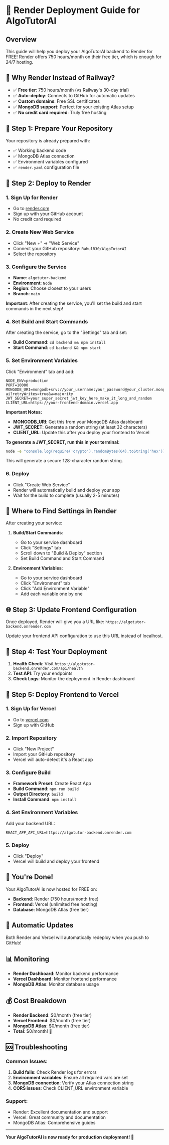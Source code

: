 # 🚀 Render Deployment Guide for AlgoTutorAI

## Overview
This guide will help you deploy your AlgoTutorAI backend to Render for FREE! Render offers 750 hours/month on their free tier, which is enough for 24/7 hosting.

## 🎯 **Why Render Instead of Railway?**

- ✅ **Free tier**: 750 hours/month (vs Railway's 30-day trial)
- ✅ **Auto-deploy**: Connects to GitHub for automatic updates
- ✅ **Custom domains**: Free SSL certificates
- ✅ **MongoDB support**: Perfect for your existing Atlas setup
- ✅ **No credit card required**: Truly free hosting

## 🚀 **Step 1: Prepare Your Repository**

Your repository is already prepared with:
- ✅ Working backend code
- ✅ MongoDB Atlas connection
- ✅ Environment variables configured
- ✅ `render.yaml` configuration file

## 🚀 **Step 2: Deploy to Render**

### 1. **Sign Up for Render**
- Go to [render.com](https://render.com)
- Sign up with your GitHub account
- No credit card required

### 2. **Create New Web Service**
- Click "New +" → "Web Service"
- Connect your GitHub repository: `RahulR30/AlgoTutorAI`
- Select the repository

### 3. **Configure the Service**
- **Name**: `algotutor-backend`
- **Environment**: `Node`
- **Region**: Choose closest to your users
- **Branch**: `main`

**Important**: After creating the service, you'll set the build and start commands in the next step!

### 4. **Set Build and Start Commands**
After creating the service, go to the "Settings" tab and set:

- **Build Command**: `cd backend && npm install`
- **Start Command**: `cd backend && npm start`

### 5. **Set Environment Variables**
Click "Environment" tab and add:

```
NODE_ENV=production
PORT=10000
MONGODB_URI=mongodb+srv://your_username:your_password@your_cluster.mongodb.net/algotutor-ai?retryWrites=true&w=majority
JWT_SECRET=your_super_secret_jwt_key_here_make_it_long_and_random
CLIENT_URL=https://your-frontend-domain.vercel.app
```

**Important Notes:**
- **MONGODB_URI**: Get this from your MongoDB Atlas dashboard
- **JWT_SECRET**: Generate a random string (at least 32 characters)
- **CLIENT_URL**: Update this after you deploy your frontend to Vercel

**To generate a JWT_SECRET, run this in your terminal:**
```bash
node -e "console.log(require('crypto').randomBytes(64).toString('hex'))"
```
This will generate a secure 128-character random string.

### 6. **Deploy**
- Click "Create Web Service"
- Render will automatically build and deploy your app
- Wait for the build to complete (usually 2-5 minutes)

## 🔧 **Where to Find Settings in Render**

After creating your service:

1. **Build/Start Commands**: 
   - Go to your service dashboard
   - Click "Settings" tab
   - Scroll down to "Build & Deploy" section
   - Set Build Command and Start Command

2. **Environment Variables**:
   - Go to your service dashboard  
   - Click "Environment" tab
   - Click "Add Environment Variable"
   - Add each variable one by one

## 🌐 **Step 3: Update Frontend Configuration**

Once deployed, Render will give you a URL like:
`https://algotutor-backend.onrender.com`

Update your frontend API configuration to use this URL instead of localhost.

## 🔧 **Step 4: Test Your Deployment**

1. **Health Check**: Visit `https://algotutor-backend.onrender.com/api/health`
2. **Test API**: Try your endpoints
3. **Check Logs**: Monitor the deployment in Render dashboard

## 📱 **Step 5: Deploy Frontend to Vercel**

### 1. **Sign Up for Vercel**
- Go to [vercel.com](https://vercel.com)
- Sign up with GitHub

### 2. **Import Repository**
- Click "New Project"
- Import your GitHub repository
- Vercel will auto-detect it's a React app

### 3. **Configure Build**
- **Framework Preset**: Create React App
- **Build Command**: `npm run build`
- **Output Directory**: `build`
- **Install Command**: `npm install`

### 4. **Set Environment Variables**
Add your backend URL:
```
REACT_APP_API_URL=https://algotutor-backend.onrender.com
```

### 5. **Deploy**
- Click "Deploy"
- Vercel will build and deploy your frontend

## 🎉 **You're Done!**

Your AlgoTutorAI is now hosted for FREE on:
- **Backend**: Render (750 hours/month free)
- **Frontend**: Vercel (unlimited free hosting)
- **Database**: MongoDB Atlas (free tier)

## 🔄 **Automatic Updates**

Both Render and Vercel will automatically redeploy when you push to GitHub!

## 📊 **Monitoring**

- **Render Dashboard**: Monitor backend performance
- **Vercel Dashboard**: Monitor frontend performance
- **MongoDB Atlas**: Monitor database usage

## 💰 **Cost Breakdown**

- **Render Backend**: $0/month (free tier)
- **Vercel Frontend**: $0/month (free tier)
- **MongoDB Atlas**: $0/month (free tier)
- **Total**: $0/month! 🎉

## 🆘 **Troubleshooting**

### Common Issues:
1. **Build fails**: Check Render logs for errors
2. **Environment variables**: Ensure all required vars are set
3. **MongoDB connection**: Verify your Atlas connection string
4. **CORS issues**: Check CLIENT_URL environment variable

### Support:
- Render: Excellent documentation and support
- Vercel: Great community and documentation
- MongoDB Atlas: Comprehensive guides

---

**Your AlgoTutorAI is now ready for production deployment! 🚀**
